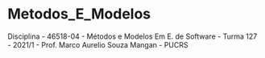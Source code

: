# Metodos_E_Modelos
Disciplina - 46518-04 - Métodos e Modelos Em E. de Software - Turma 127 - 2021/1 - Prof. Marco Aurelio Souza Mangan - PUCRS
